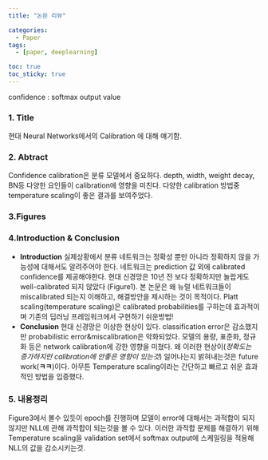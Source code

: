 ```yaml
---
title: "논문 리뷰"

categories:
  - Paper
tags:
  - [paper, deeplearning]

toc: true
toc_sticky: true
---
```



confidence : softmax output value

### 1. Title

현대 Neural Networks에서의 Calibration 에 대해 얘기함.

### 2. Abtract

Confidence calibration은 분류 모델에서 중요하다.
depth, width, weight decay, BN등 다양한 요인들이 calibration에 영향을 미친다.
다양한 calibration 방법중 temperature scaling이 좋은 결과를 보여주었다.

### 3.Figures

### 4.Introduction & Conclusion

- **Introduction**
실제상황에서 분류 네트워크는 정확성 뿐만 아니라 정확하지 않을 가능성에 대해서도 알려주어야 한다. 네트워크는 prediction 값 외에 calibrated confidence를 제공해야한다.
현대 신경망은 10년 전 보다 정확하지만 놀랍게도 well-calibrated 되지 않았다 (Figure1).
본 논문은 왜 뉴럴 네트워크들이 miscalibrated 되는지 이해하고, 해결방안을 제시하는 것이 목적이다.
Platt scaling(temperature scaling)은 calibrated probabilities를 구하는데 효과적이며 기존의 딥러닝 프레임워크에서 구현하기 쉬운방법!
- **Conclusion**
현대 신경망은 이상한 현상이 있다. classification error은 감소했지만 probabilistic error&miscalibration은 악화되었다. 모델의 용량, 표준화, 정규화 등은 network calibration에 강한 영향을 미쳤다. 왜 이러한 현상이(*정확도는 증가하지만 calibration에 안좋은 영향이 있는것*) 일어나는지 밝혀내는것은 future work(**ㅋㅋ**)이다.
아무튼 Temperature scaling이라는 간단하고 빠르고 쉬운 효과적인 방법을 입증했다.

### 5. 내용정리

Figure3에서 볼수 있듯이 epoch를 진행하며 모델이 error에 대해서는 과적합이 되지 않지만
NLL에 관해 과적합이 되는것을 볼 수 있다. 이러한 과적합 문제를 해결하기 위해 Temperature scaling을 validation set에서 softmax output에 스케일링을 적용해 NLL의 값을 감소시키는것.